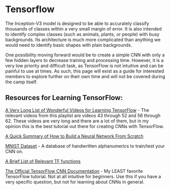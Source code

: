 # Tensorflow

The Inception-V3 model is designed to be able to accurately classify thousands of classes within a very small margin of error.
It is also intended to identify complex classes (such as animals, plants, or people) with busy backgrounds.
Its architecture is much more complicated than anything we would need to identify basic shapes with plain backgrounds.

One possibility moving forward would be to create a simple CNN with only a few hidden layers to decrease training and processing time.
However, it is a very low priority and difficult task, as TensorFlow is not intuitive and can be painful to use at times.
As such, this page will exist as a guide for interested members to explore further on their own time and will not be covered during the camp itself.

## Resources for Learning TensorFlow:
[A Very Long List of Wonderful Videos for Learning TensorFlow](https://www.youtube.com/playlist?list=PLQVvvaa0QuDfKTOs3Keq_kaG2P55YRn5v) - 
The relevant videos from this playlist are videos 43 through 52 and 56 through 62.
These videos are very long and there are a lot of them, but in my opinion this is the best tutorial out there for creating CNNs with TensorFlow.

[A Quick Summary of How to Build a Neural Network From Scratch](https://www.datacamp.com/community/tutorials/cnn-tensorflow-python)

[MNIST Dataset](http://yann.lecun.com/exdb/mnist/) - 
A database of handwritten alphanumerics to train/test your CNN on.

[A Brief List of Relevant TF functions](https://www.tensorflow.org/api_docs/python/tf/nn)  

[The Official TensorFlow CNN Documentation](https://www.tensorflow.org/tutorials/estimators/cnn) - 
My LEAST favorite TensorFlow tutorial. 
Not at all intuitive for beginners.
Use this if you have a very specific question, but not for learning about CNNs in general.